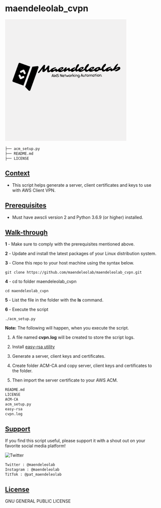 # maendeleolab_cvpn

<img src="/images/banner.png" width=400>

```
├── acm_setup.py
├── README.md
├── LICENSE
```

## [Context](#Context)

- This script helps generate a server, client certificates and keys to use with AWS Client VPN.


## [Prerequisites](#Prerequisites)

- Must have awscli version 2 and Python 3.6.9 (or higher) installed.


## [Walk-through](#Walk-through)

**1**  - Make sure to comply with the prerequisites mentioned above.

**2**  - Update and install the latest packages of your Linux distribution system.

**3**  - Clone this repo to your host machine using the syntax below.

```
git clone https://github.com/maendeleolab/maendeleolab_cvpn.git
```

**4**  - cd to folder maendeleolab_cvpn

```
cd maendeleolab_cvpn
```

**5**  - List the file in the folder with the **ls** command.

**6**  - Execute the script

```
./acm_setup.py
```

**Note:** The following will happen, when you execute the script.

1) A file named **cvpn.log** will be created to store the script logs. 

2) Install [easy-rsa utility](https://easy-rsa.readthedocs.io/en/latest/)

3) Generate a server, client keys and certificates.

4) Create folder ACM-CA and copy server, client keys and certificates to the folder.

5) Then import the server certificate to your AWS ACM. 

```
README.md
LICENSE
ACM-CA
acm_setup.py
easy-rsa
cvpn.log
```

## [Support](#Support)
If you find this script useful, please support it with a shout out on your favorite social media platform!

![Twitter](https://img.shields.io/twitter/follow/maendeleolab?style=social)
```
Twitter : @maendeleolab
Instagram : @maendeleolab
TitTok : @pat_maendeleolab
```
## [License](#License)
GNU GENERAL PUBLIC LICENSE

